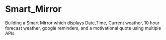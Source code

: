 # Smart_Mirror
Building a Smart Mirror which displays Date,Time, Current weather, 10 hour forecast weather, google reminders, and a motivational quote using multiple APIs
